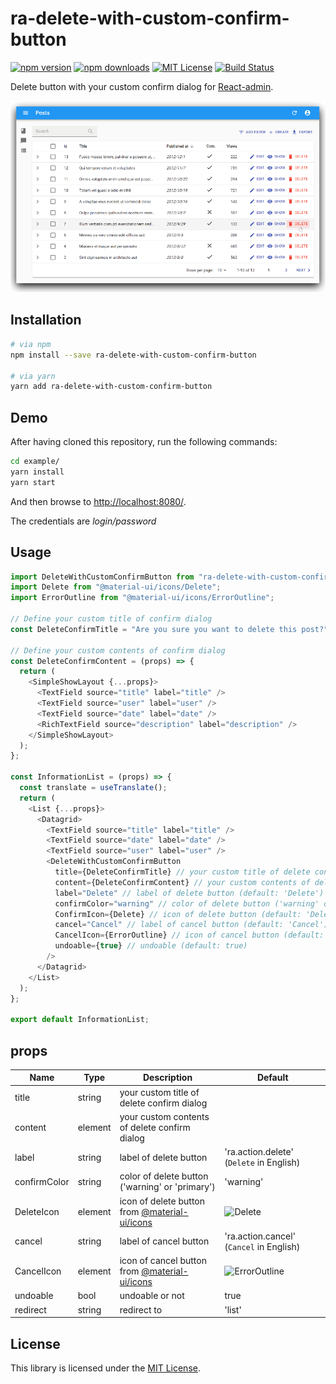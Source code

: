 # ra-delete-with-custom-confirm-button

[![npm version](https://img.shields.io/npm/v/ra-delete-with-custom-confirm-button.svg)](https://www.npmjs.com/package/ra-delete-with-custom-confirm-button)
[![npm downloads](https://img.shields.io/npm/dt/ra-delete-with-custom-confirm-button)](https://www.npmjs.com/package/ra-delete-with-custom-confirm-button)
[![MIT License](http://img.shields.io/badge/license-MIT-blue.svg?style=flat)](./LICENSE)
[![Build Status](https://travis-ci.org/itTkm/ra-delete-with-custom-confirm-button.svg?branch=master)](https://travis-ci.org/itTkm/ra-delete-with-custom-confirm-button)

Delete button with your custom confirm dialog for [React-admin](https://marmelab.com/react-admin/).

![Demo](img/ra-delete-with-custom-confirm-button.gif?raw=true "Demo")

## Installation

```bash
# via npm
npm install --save ra-delete-with-custom-confirm-button

# via yarn
yarn add ra-delete-with-custom-confirm-button
```

## Demo

After having cloned this repository, run the following commands:

```bash
cd example/
yarn install
yarn start
```

And then browse to [http://localhost:8080/](http://localhost:8080/).

The credentials are _login/password_

## Usage

```js
import DeleteWithCustomConfirmButton from "ra-delete-with-custom-confirm-button";
import Delete from "@material-ui/icons/Delete";
import ErrorOutline from "@material-ui/icons/ErrorOutline";

// Define your custom title of confirm dialog
const DeleteConfirmTitle = "Are you sure you want to delete this post?";

// Define your custom contents of confirm dialog
const DeleteConfirmContent = (props) => {
  return (
    <SimpleShowLayout {...props}>
      <TextField source="title" label="title" />
      <TextField source="user" label="user" />
      <TextField source="date" label="date" />
      <RichTextField source="description" label="description" />
    </SimpleShowLayout>
  );
};

const InformationList = (props) => {
  const translate = useTranslate();
  return (
    <List {...props}>
      <Datagrid>
        <TextField source="title" label="title" />
        <TextField source="date" label="date" />
        <TextField source="user" label="user" />
        <DeleteWithCustomConfirmButton
          title={DeleteConfirmTitle} // your custom title of delete confirm dialog
          content={DeleteConfirmContent} // your custom contents of delete confirm dialog
          label="Delete" // label of delete button (default: 'Delete')
          confirmColor="warning" // color of delete button ('warning' or 'primary', default: 'warning')
          ConfirmIcon={Delete} // icon of delete button (default: 'Delete')
          cancel="Cancel" // label of cancel button (default: 'Cancel')
          CancelIcon={ErrorOutline} // icon of cancel button (default: 'ErrorOutline')
          undoable={true} // undoable (default: true)
        />
      </Datagrid>
    </List>
  );
};

export default InformationList;
```

## props

| Name         | Type    | Description                                                                                       | Default                                                                                                                                                                                                 |
| ------------ | ------- | ------------------------------------------------------------------------------------------------- | ------------------------------------------------------------------------------------------------------------------------------------------------------------------------------------------------------- |
| title        | string  | your custom title of delete confirm dialog                                                        |
| content      | element | your custom contents of delete confirm dialog                                                     |
| label        | string  | label of delete button                                                                            | 'ra.action.delete' (`Delete` in English)                                                                                                                                                                |
| confirmColor | string  | color of delete button ('warning' or 'primary')                                                   | 'warning'                                                                                                                                                                                               |
| DeleteIcon   | element | icon of delete button from [@material-ui/icons](https://www.npmjs.com/package/@material-ui/icons) | ![Delete](https://github.com/google/material-design-icons/blob/master/action/drawable-hdpi/ic_delete_black_18dp.png?raw=true "import Delete from '@material-ui/icons/Delete';")                         |
| cancel       | string  | label of cancel button                                                                            | 'ra.action.cancel' (`Cancel` in English)                                                                                                                                                                |
| CancelIcon   | element | icon of cancel button from [@material-ui/icons](https://www.npmjs.com/package/@material-ui/icons) | ![ErrorOutline](https://github.com/google/material-design-icons/blob/master/alert/drawable-hdpi/ic_error_outline_black_18dp.png?raw=true "import ErrorOutline from '@material-ui/icons/ErrorOutline';") |
| undoable     | bool    | undoable or not                                                                                   | true                                                                                                                                                                                                    |
| redirect     | string  | redirect to                                                                                       | 'list'                                                                                                                                                                                                  |

## License

This library is licensed under the [MIT License](./LICENSE).
